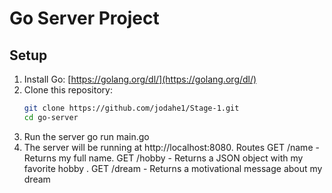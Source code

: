 # Go Server Project

## Setup

1. Install Go: [https://golang.org/dl/](https://golang.org/dl/)
2. Clone this repository:
   ```bash
   git clone https://github.com/jodahe1/Stage-1.git
   cd go-server
3. Run the server
    go run main.go
4. The server will be running at http://localhost:8080.
    Routes
    GET /name - Returns my full name.
    GET /hobby - Returns a JSON object with my favorite hobby .
    GET /dream - Returns a motivational message about my dream
